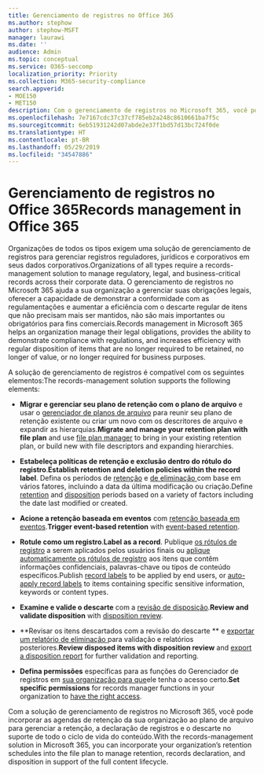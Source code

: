```yaml
---
title: Gerenciamento de registros no Office 365
ms.author: stephow
author: stephow-MSFT
manager: laurawi
ms.date: ''
audience: Admin
ms.topic: conceptual
ms.service: O365-seccomp
localization_priority: Priority
ms.collection: M365-security-compliance
search.appverid:
- MOE150
- MET150
description: Com o gerenciamento de registros no Microsoft 365, você pode aplicar a agenda de retenção específica da sua organização em um plano de arquivo para gerenciar a retenção, a declaração de registros e o descarte no suporte de todo o ciclo de vida do conteúdo.
ms.openlocfilehash: 7e7167cdc37c37cf785eb2a248c8610661ba7f5c
ms.sourcegitcommit: 6eb51931242d07abde2e37f1bd57d13bc724f0de
ms.translationtype: HT
ms.contentlocale: pt-BR
ms.lasthandoff: 05/29/2019
ms.locfileid: "34547886"
---
```

# <a name="records-management-in-microsoft-365"></a><span data-ttu-id="a5eaf-103">Gerenciamento de registros no Office 365</span><span class="sxs-lookup"><span data-stu-id="a5eaf-103">Records management in Office 365</span></span>

<span data-ttu-id="a5eaf-104">Organizações de todos os tipos exigem uma solução de gerenciamento de registros para gerenciar registros reguladores, jurídicos e corporativos em seus dados corporativos.</span><span class="sxs-lookup"><span data-stu-id="a5eaf-104">Organizations of all types require a records-management solution to manage regulatory, legal, and business-critical records across their corporate data.</span></span> <span data-ttu-id="a5eaf-105">O gerenciamento de registros no Microsoft 365 ajuda a sua organização a gerenciar suas obrigações legais, oferecer a capacidade de demonstrar a conformidade com as regulamentações e aumentar a eficiência com o descarte regular de itens que não precisam mais ser mantidos, não são mais importantes ou obrigatórios para fins comerciais.</span><span class="sxs-lookup"><span data-stu-id="a5eaf-105">Records management in Microsoft 365 helps an organization manage their legal obligations, provides the ability to demonstrate compliance with regulations, and increases efficiency with regular disposition of items that are no longer required to be retained, no longer of value, or no longer required for business purposes.</span></span>

<span data-ttu-id="a5eaf-106">A solução de gerenciamento de registros é compatível com os seguintes elementos:</span><span class="sxs-lookup"><span data-stu-id="a5eaf-106">The records-management solution supports the following elements:</span></span>

-   <span data-ttu-id="a5eaf-107">**Migrar e gerenciar seu plano de retenção com o plano de arquivo** e usar o [gerenciador de planos de arquivo](file-plan-manager.md) para reunir seu plano de retenção existente ou criar um novo com os descritores de arquivo e expandir as hierarquias.</span><span class="sxs-lookup"><span data-stu-id="a5eaf-107">**Migrate and manage your retention plan with file plan** and use [file plan manager](file-plan-manager.md) to bring in your existing retention plan, or build new with file descriptors and expanding hierarchies.</span></span>

-   <span data-ttu-id="a5eaf-108">**Estabeleça políticas de retenção e exclusão dentro do rótulo do registro**.</span><span class="sxs-lookup"><span data-stu-id="a5eaf-108">**Establish retention and deletion policies within the record label**.</span></span> <span data-ttu-id="a5eaf-109">Defina os períodos de [retenção](retention-policies.md#retaining-content-for-a-specific-period-of-time) e [de eliminação ](retention-policies.md#deleting-content-thats-older-than-a-specific-age) com base em vários fatores, incluindo a data da última modificação ou criação.</span><span class="sxs-lookup"><span data-stu-id="a5eaf-109">Define [retention](retention-policies.md#retaining-content-for-a-specific-period-of-time) and [disposition](retention-policies.md#deleting-content-thats-older-than-a-specific-age) periods based on a variety of factors including the date last modified or created.</span></span>

-   <span data-ttu-id="a5eaf-110">**Acione a retenção baseada em eventos** com [retenção baseada em eventos](event-driven-retention.md).</span><span class="sxs-lookup"><span data-stu-id="a5eaf-110">**Trigger event-based retention** with [event-based retention](event-driven-retention.md).</span></span>

-   <span data-ttu-id="a5eaf-111">**Rotule como um registro**.</span><span class="sxs-lookup"><span data-stu-id="a5eaf-111">**Label as a record**.</span></span> <span data-ttu-id="a5eaf-112">Publique [os rótulos de registro](labels.md#using-retention-labels-for-records-management) a serem aplicados pelos usuários finais ou [aplique automaticamente os rótulos de registro](labels.md#applying-a-retention-label-automatically-based-on-conditions) aos itens que contêm informações confidenciais, palavras-chave ou tipos de conteúdo específicos.</span><span class="sxs-lookup"><span data-stu-id="a5eaf-112">Publish [record labels](labels.md#using-retention-labels-for-records-management) to be applied by end users, or [auto-apply record labels](labels.md#applying-a-retention-label-automatically-based-on-conditions) to items containing specific sensitive information, keywords or content types.</span></span>

-   <span data-ttu-id="a5eaf-113">**Examine e valide o descarte** com a [revisão de disposição](disposition-reviews.md).</span><span class="sxs-lookup"><span data-stu-id="a5eaf-113">**Review and validate disposition** with [disposition review](disposition-reviews.md).</span></span>

-   <span data-ttu-id="a5eaf-114">\*\*Revisar os itens descartados com a revisão do descarte \*\* e [exportar um relatório de eliminação ](disposition-reviews.md#export-the-disposition-items) para validação e relatórios posteriores.</span><span class="sxs-lookup"><span data-stu-id="a5eaf-114">**Review disposed items with disposition review** and [export a disposition report](disposition-reviews.md#export-the-disposition-items) for further validation and reporting.</span></span>

-   <span data-ttu-id="a5eaf-115">**Defina permissões** específicas para as funções do Gerenciador de registros em [sua organização para que](permissions-in-the-security-and-compliance-center.md)ele tenha o acesso certo.</span><span class="sxs-lookup"><span data-stu-id="a5eaf-115">**Set specific permissions** for records manager functions in your organization to [have the right access](permissions-in-the-security-and-compliance-center.md).</span></span>

<span data-ttu-id="a5eaf-116">Com a solução de gerenciamento de registros no Microsoft 365, você pode incorporar as agendas de retenção da sua organização ao plano de arquivo para gerenciar a retenção, a declaração de registros e o descarte no suporte de todo o ciclo de vida do conteúdo.</span><span class="sxs-lookup"><span data-stu-id="a5eaf-116">With the records-management solution in Microsoft 365, you can incorporate your organization’s retention schedules into the file plan to manage retention, records declaration, and disposition in support of the full content lifecycle.</span></span> 
